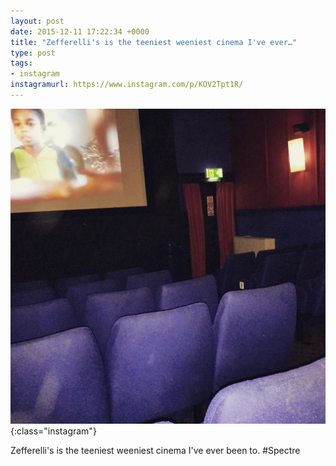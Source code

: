 ```yaml
---
layout: post
date: 2015-12-11 17:22:34 +0000
title: "Zefferelli's is the teeniest weeniest cinema I've ever…"
type: post
tags:
- instagram
instagramurl: https://www.instagram.com/p/KOV2Tpt1R/
---
```


![Instagram - KOV2Tpt1R](/assets/KOV2Tpt1R.jpg){:class="instagram"}

Zefferelli's is the teeniest weeniest cinema I've ever been to. #Spectre
